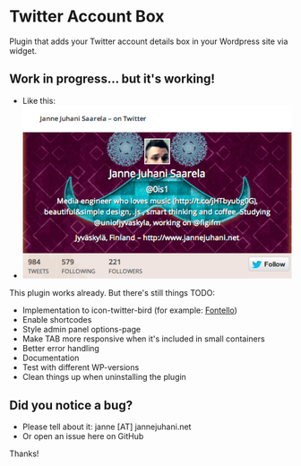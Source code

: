 # Twitter Account Box

Plugin that adds your Twitter account details box in your Wordpress site via widget.

## Work in progress... but it's working!

* Like this:
* ![Image](public/images/twitteraccountbox-example.png?raw=true)

This plugin works already. But there's still things TODO:

* Implementation to icon-twitter-bird (for example: [Fontello](http://fontello.com/))
* Enable shortcodes
* Style admin panel options-page
* Make TAB more responsive when it's included in small containers
* Better error handling
* Documentation
* Test with different WP-versions
* Clean things up when uninstalling the plugin

## Did you notice a bug?
* Please tell about it: janne [AT] jannejuhani.net
* Or open an issue here on GitHub

Thanks!